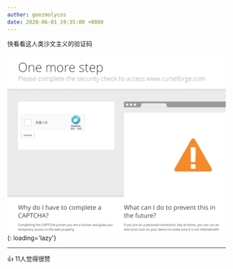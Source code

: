 ```yaml
---
author: geezmolycos
date: 2020-06-01 19:35:00 +0800
---
```


快看看这人类沙文主义的验证码

![](/images/qq-zone/2020-06-14-captcha.png){: loading='lazy'}

---
👍 11人觉得很赞
